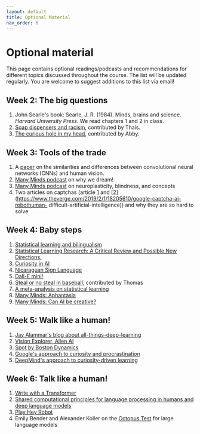 ```yaml
---
layout: default
title: Optional Material
nav_order: 6
---
```


# Optional material

This page contains optional readings/podcasts and recommendations for different topics discussed throughout the course. The list will be updated regularly. You are welcome to suggest additions to this list via email! 

## Week 2: The big questions

1. John Searle's book: Searle, J. R. (1984). Minds, brains and science. *Harvard University Press*. We read chapters 1 and 2 in class. 
2. [Soap dispensers and racism](https://www.mic.com/articles/124899/the-reason-this-racist-soap-dispenser-doesn-t-work-on-black-skin#.XeuPqZmzH), contributed by Thais.
3. [The curious hole in my head](https://www.nytimes.com/2022/09/04/science/brain-language-research.html), contributed by Abby. 

## Week 3: Tools of the trade

1. A [paper](https://arxiv.org/pdf/2001.07092.pdf) on the similarities and differences between convolutional neural networks (CNNs) and human vision.
2. [Many Minds podcast](https://manyminds.libsyn.com/why-do-we-dream) on why we dream!
3. [Many Minds podcast](https://manyminds.libsyn.com/blindness-neuroplasticity-and-the-origins-ofconcepts) on neuroplasticity, blindness, and concepts
4. Two articles on captchas (article [1](https://www.wired.com/story/im-not-a-robot-why-captchas-hard-to-solve/) and [2](https://www.theverge.com/2019/2/1/18205610/google-captcha-ai-robothuman-
difficult-artificial-intelligence)) and why they are so hard to solve

## Week 4: Baby steps

1. [Statistical learning and bilingualism](https://pubs.asha.org/doi/abs/10.1044/2018_LSHSS-STLT1-17-0139)
2. [Statistical Learning Research: A Critical Review and Possible New Directions.](https://psycnet.apa.org/record/2019-59132-001?doi=1)
3. [Curiosity in AI](https://www.deepmind.com/publications/is-curiosity-all-you-need-on-the-utility-of-emergent-behaviours-from-curious-exploration)
4. [Nicaraguan Sign Language](https://journals.sagepub.com/doi/abs/10.1111/1467-9280.00359)
5. [Dall-E mini!](https://huggingface.co/spaces/dalle-mini/dalle-mini)
6. [Steal or no steal in baseball](https://www.youtube.com/watch?v=PmlRbfSavbI), contributed by Thomas
7. [A meta-analysis on statistical learning](https://doi.org/10.1111/cogs.13198)
8. [Many Minds: Aphantasia](https://manyminds.libsyn.com/when-the-minds-eye-cant-see)
9. [Many Minds: Can AI be creative?](https://manyminds.libsyn.com/can-artificial-minds-think-creatively)

## Week 5: Walk like a human!

1. [Jay Alammar's blog about all-things-deep-learning](https://jalammar.github.io/about/)
2. [Vision Explorer, Allen AI](https://vision-explorer.allenai.org/)
3. [Spot by Boston Dynamics](https://www.bostondynamics.com/products/spot)
4. [Google's approach to curiosity and procrastination](https://ai.googleblog.com/2018/10/curiosity-and-procrastination-in.html)
5. [DeepMind's approach to curiosity-driven learning](https://www.deepmind.com/publications/is-curiosity-all-you-need-on-the-utility-of-emergent-behaviours-from-curious-exploration)

## Week 6: Talk like a human!
1. [Write with a Transformer](https://transformer.huggingface.co/)
2. [Shared computational principles for language processing in humans and deep language models](https://www.nature.com/articles/s41593-022-01026-4)
3. [Play Hey Robot](https://playheyrobot.com/)
4. Emily Bender and Alexander Koller on the [Octopus Test](https://aclanthology.org/2020.acl-main.463/) for large language models
